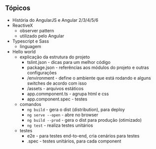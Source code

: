 ## Tópicos

* História do AngularJS e Angular 2/3/4/5/6
* ReactiveX
  - observer pattern
  - utilizado pelo Angular
* Typescript e Sass
  - linguagem 
* Hello world
  - explicação da estrutura do projeto
    - tslint.json - dicas para um melhor código
    - package.json - referências aos módulos do projeto e outras configurações
    - /environment - define o ambiente que está rodando e alguns switches de acordo com isso
    - /assets - arquivos estáticos
    - app.commponent.ts - agrupa html e css
    - app.component.spec - testes
  - comandos
    - `ng build` - gera o dist (distribution), para deploy
    - `ng serve --open` - abre no browser
    - `ng build --prod` - gera o dist para produção (otimizado)
    - `ng test` - realiza testes unitários
  - testes
    - e2e - para testes end-to-end, cria cenários para testes
    - .spec - testes unitários, para cada component
